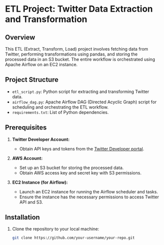 # ETL Project: Twitter Data Extraction and Transformation

## Overview
This ETL (Extract, Transform, Load) project involves fetching data from Twitter, performing transformations using pandas, and storing the processed data in an S3 bucket. The entire workflow is orchestrated using Apache Airflow on an EC2 instance.

## Project Structure
- `etl_script.py`: Python script for extracting and transforming Twitter data.
- `airflow_dag.py`: Apache Airflow DAG (Directed Acyclic Graph) script for scheduling and orchestrating the ETL workflow.
- `requirements.txt`: List of Python dependencies.

## Prerequisites
1. **Twitter Developer Account:**
   - Obtain API keys and tokens from the [Twitter Developer portal](https://developer.twitter.com/en/apps).

2. **AWS Account:**
   - Set up an S3 bucket for storing the processed data.
   - Obtain AWS access key and secret key with S3 permissions.

3. **EC2 Instance (for Airflow):**
   - Launch an EC2 instance for running the Airflow scheduler and tasks.
   - Ensure the instance has the necessary permissions to access Twitter API and S3.

## Installation
1. Clone the repository to your local machine:

   ```bash
   git clone https://github.com/your-username/your-repo.git
